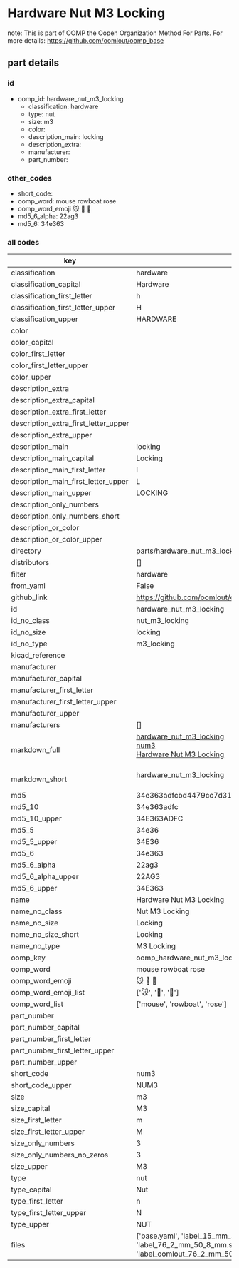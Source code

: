 # Hardware Nut M3 Locking  

note: This is part of OOMP the Oopen Organization Method For Parts. For more details: https://github.com/oomlout/oomp_base

##  part details





### id
* oomp_id: hardware_nut_m3_locking
  * classification: hardware
  * type: nut
  * size: m3
  * color: 
  * description_main: locking
  * description_extra: 
  * manufacturer: 
  * part_number: 

### other_codes
* short_code: 
* oomp_word: mouse rowboat rose
* oomp_word_emoji :mouse: :rowboat: :rose:
* md5_6_alpha: 22ag3
* md5_6: 34e363

### all codes 
| key | value |  
| --- | --- |  
| classification | hardware |  
| classification_capital | Hardware |  
| classification_first_letter | h |  
| classification_first_letter_upper | H |  
| classification_upper | HARDWARE |  
| color |  |  
| color_capital |  |  
| color_first_letter |  |  
| color_first_letter_upper |  |  
| color_upper |  |  
| description_extra |  |  
| description_extra_capital |  |  
| description_extra_first_letter |  |  
| description_extra_first_letter_upper |  |  
| description_extra_upper |  |  
| description_main | locking |  
| description_main_capital | Locking |  
| description_main_first_letter | l |  
| description_main_first_letter_upper | L |  
| description_main_upper | LOCKING |  
| description_only_numbers |  |  
| description_only_numbers_short |   |  
| description_or_color |   |  
| description_or_color_upper |   |  
| directory | parts/hardware_nut_m3_locking |  
| distributors | [] |  
| filter | hardware |  
| from_yaml | False |  
| github_link | https://github.com/oomlout/oomlout_oomp_part_src/tree/main/parts/hardware_nut_m3_locking/working |  
| id | hardware_nut_m3_locking |  
| id_no_class | nut_m3_locking |  
| id_no_size | locking |  
| id_no_type | m3_locking |  
| kicad_reference |  |  
| manufacturer |  |  
| manufacturer_capital |  |  
| manufacturer_first_letter |  |  
| manufacturer_first_letter_upper |  |  
| manufacturer_upper |  |  
| manufacturers | [] |  
| markdown_full | [hardware_nut_m3_locking](https://github.com/oomlout/oomlout_oomp_part_src/tree/main/parts/hardware_nut_m3_locking/working)<br>[num3](https://github.com/oomlout/oomlout_oomp_part_src/tree/main/parts/hardware_nut_m3_locking/working)<br>[Hardware Nut M3 Locking](https://github.com/oomlout/oomlout_oomp_part_src/tree/main/parts/hardware_nut_m3_locking/working)<br><br> |  
| markdown_short | [hardware_nut_m3_locking](https://github.com/oomlout/oomlout_oomp_part_src/tree/main/parts/hardware_nut_m3_locking/working)<br><br> |  
| md5 | 34e363adfcbd4479cc7d31ffe52e3426 |  
| md5_10 | 34e363adfc |  
| md5_10_upper | 34E363ADFC |  
| md5_5 | 34e36 |  
| md5_5_upper | 34E36 |  
| md5_6 | 34e363 |  
| md5_6_alpha | 22ag3 |  
| md5_6_alpha_upper | 22AG3 |  
| md5_6_upper | 34E363 |  
| name | Hardware Nut M3 Locking |  
| name_no_class | Nut M3 Locking |  
| name_no_size | Locking |  
| name_no_size_short | Locking |  
| name_no_type | M3 Locking |  
| oomp_key | oomp_hardware_nut_m3_locking |  
| oomp_word | mouse rowboat rose |  
| oomp_word_emoji | :mouse: :rowboat: :rose: |  
| oomp_word_emoji_list | [':mouse:', ':rowboat:', ':rose:'] |  
| oomp_word_list | ['mouse', 'rowboat', 'rose'] |  
| part_number |  |  
| part_number_capital |  |  
| part_number_first_letter |  |  
| part_number_first_letter_upper |  |  
| part_number_upper |  |  
| short_code | num3 |  
| short_code_upper | NUM3 |  
| size | m3 |  
| size_capital | M3 |  
| size_first_letter | m |  
| size_first_letter_upper | M |  
| size_only_numbers | 3 |  
| size_only_numbers_no_zeros | 3 |  
| size_upper | M3 |  
| type | nut |  
| type_capital | Nut |  
| type_first_letter | n |  
| type_first_letter_upper | N |  
| type_upper | NUT |  
| files | ['base.yaml', 'label_15_mm_30_mm.pdf', 'label_15_mm_30_mm.svg', 'label_76_2_mm_50_8_mm.pdf', 'label_76_2_mm_50_8_mm.svg', 'label_oomlout_76_2_mm_50_8_mm.pdf', 'label_oomlout_76_2_mm_50_8_mm.svg', 'readme.md', 'working.json', 'working.yaml'] |  
